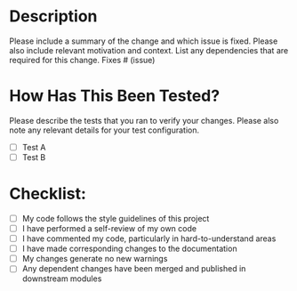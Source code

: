 # Description
Please include a summary of the change and which issue is fixed. Please also include relevant motivation and context. List any dependencies that are required for this change.
Fixes # (issue)
# How Has This Been Tested?
Please describe the tests that you ran to verify your changes. Please also note any relevant details for your test configuration.
- [ ] Test A
- [ ] Test B
# Checklist:
- [ ] My code follows the style guidelines of this project
- [ ] I have performed a self-review of my own code
- [ ] I have commented my code, particularly in hard-to-understand areas
- [ ] I have made corresponding changes to the documentation
- [ ] My changes generate no new warnings
- [ ] Any dependent changes have been merged and published in downstream modules